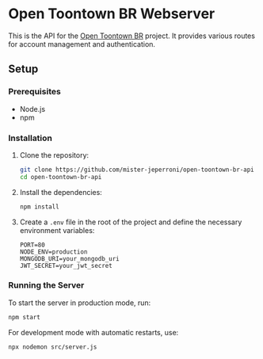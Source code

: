 # Open Toontown BR Webserver

This is the API for the [Open Toontown BR](https://github.com/mister-jeperroni/open-toontown-br) project. It provides various routes for account management and authentication.

## Setup

### Prerequisites

- Node.js
- npm

### Installation

1. Clone the repository:

    ```sh
    git clone https://github.com/mister-jeperroni/open-toontown-br-api
    cd open-toontown-br-api
    ```

2. Install the dependencies:

    ```sh
    npm install
    ```

3. Create a `.env` file in the root of the project and define the necessary environment variables:

    ```env
    PORT=80
    NODE_ENV=production
    MONGODB_URI=your_mongodb_uri
    JWT_SECRET=your_jwt_secret
    ```

### Running the Server

To start the server in production mode, run:

```sh
npm start
```

For development mode with automatic restarts, use:

```sh
npx nodemon src/server.js
```